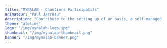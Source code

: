 ```yaml
---
title: "MYNALAB - Chantiers Participatifs"
animateur: "Paul Jarreau"
description: "Contribute to the setting up of an oasis, a self-managed Tiers Lieux. From the permactulture garden to the garage lab, MYNALAB challenge your knowledge through the low tech perspective."
theme: "atelier"
logo: "/img/mynalab-logo.jpg"
thumbnail: "/img/mynalab-thumbnail.png"
banner: "/img/mynalab-banner.png"
---
```


